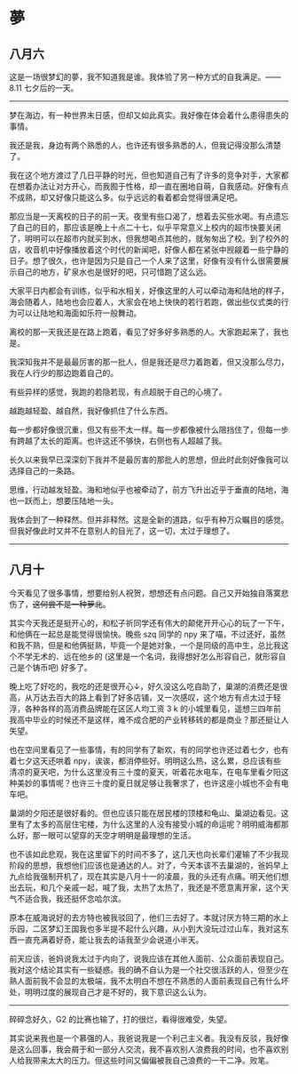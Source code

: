 # 夢

## 八月六

这是一场很梦幻的夢，我不知道我是谁。我体验了另一种方式的自我满足。——8.11 七夕后的一天。

---

梦在海边，有一种世界末日感，但却又如此真实。我好像在体会着什么患得患失的事情。

我还是我，身边有两个熟悉的人，也许还有很多熟悉的人，但我记得没那么清楚了。

我在这个地方渡过了几日平静的时光，但也知道自己有了许多的竞争对手，大家都在想着办法让对方开心，而我囿于性格，却一直在圈地自萌，自我感动。好像有点不成熟，却又好像只能这么多。似乎远远的看着都会觉得很满足吧。

那应当是一天离校的日子的前一天。夜里有些口渴了，想着去买些水喝。有点遗忘了自己的目的，那应该是晚上十点二十七，似乎平常意义上校内的超市快要关闭了，明明可以在超市内就买到水，但我想喝点其他的，就匆匆出了校。到了校外的店，收音机中好像播放着这个时代的新闻吧，好像人都在紧张中觊觎着一些宁静的日子。想了很久，也许是因为只是自己一个人来了这里，好像有没有什么很需要展示自己的地方，矿泉水也是很好的吧，只可惜跑了这么远。

大家平日内都会有训练，似乎和水相关，好像这里的人可以牵动海和陆地的样子，海会随着人，陆地也会应着人，大家会在地上快快的若行若跑，做出些仪式类的行为可以让陆地和海面如乐符一般舞动。

离校的那一天我还是在路上跑着，看见了好多好多熟悉的人。大家跑起来了，我也是。

我深知我并不是最最厉害的那一批人，但是我还是尽力着跑着，但又没那么尽力，我在人行少的那边跑着自己的。

有些异样的感觉，我跑的若隐若现，有点超脱于自己的心境了。

越跑越轻盈、越自然，我好像抓住了什么东西。

每一步都好像很沉重，但又有些不太一样。每一步都像被什么阻挡住了，但每一步有跨越了太长的距离。也许这还不够快，右侧也有人超越了我。

长久以来我早已深深刻下我并不是最厉害的那批人的思想，但此时此刻好像我可以选择自己的一条路。

思维，行动越发轻盈。海和地似乎也被牵动了，前方飞升出近乎于垂直的陆地，海也一跃而上，想要压陆地一头。

我体会到了一种释然。但并非释然。这是全新的道路，似乎有种万众瞩目的感觉。但我好像此时又并不在意别人的目光了，这一切，太过于理想了。

---

## 八月十

今天看见了很多事情，想要给别人祝贺，想想还有点问题。自己又开始独自落寞悲伤了，~~这何尝不是一种萝北~~。

其实今天我还是挺开心的，和松子祈同学还有伟大的颠佬开开心心的玩了一下午，和他俩在一起总是能觉得很愉快。晚些 szq 同学的 npy 来了喵，不过还好，虽然和我不熟，但是和他俩挺熟，毕竟一个是她对象，一个是同级的高中生，总比我这个不学无术的、远在他乡的 (这里是一个名词，我得想好怎么形容自己，就形容自己是个铸币吧) 好多了。

晚上吃了好吃的，我吃的还是很开心↓，好久没这么吃自助了，巢湖的消费还是很高，从万达去百大的路上看到了好多店铺，又一次感叹，这个地方有点太过于轻浮，各种各样的高消费品牌能在区区人均工资 3 k 的小城里看见，遥想三四年前我高中毕业的时候还不是这样，难不成合肥的产业转移转的都是商业？那还挺让人失望。

也在空间里看见了一些事情，有的同学有了新欢，有的同学也许还过着七夕，也有着七夕这天还哄着 npy，诶诶，都消停些好。明明这么热，这么累，总应该有些清凉的夏天吧，为什么这里没有三十度的夏天，听着花水电车，在电车里看夕阳这种美妙的事情呢？也许三十度的夏日就足够让我奢求了，也许这座小城也不会有电车吧。

巢湖的夕阳还是很好看的。但也应该只能在居民楼的顶楼和龟山、巢湖边看见。这里有了太多的高层住宅楼，为什么这里的人没有接受小城的命运呢？明明威海都那么好，那一眼可以望穿的天空才明明是最理想的生活。

也不该如此悲观，我在这里留下的时间不多了，这几天也向长辈们灌输了不少我现阶段的思想，我想他们应该也是通达的人。对了，今天本该不去巢湖的，爸妈早上九点给我强制开机了，现在其实是八月十一的凌晨，我的头还有点痛。明天他们想出去玩，和几个亲戚一起，喊了我，太热了太热了，我还是不愿意离开家，这个天气不适合我，我还挺怀念哈尔滨。

原本在威海说好的去方特也被我驳回了，他们三去好了。本就讨厌方特三期的水上乐园，二区梦幻王国我也多半提不起什么兴趣，从小到大没玩过过山车，我对这东西一直充满着好奇，能让我去的话我至少会说道小半天。

前天应该，爸妈说我太过于内向了，说我应该在其他人面前、公众面前表现自己。我对这个结论其实有一些疑惑。我的确不自认为是一个社交很活跃的人，但至少在熟人面前我不会显的太极端，我不太明白不想在不熟悉的人面前表现自己有什么坏处，明明过度的展现自己才是不好的，我下意识这么认为。

---

碎碎念好久，G2 的比赛也输了，打的很烂，看得很难受，失望。

其实说来我也是一个慕强的人，我爸说我是一个利己主义者。我没有反驳，我好像是这么回事，我会屑于和一部分人交流，我不喜欢别人浪费我的时间，也不喜欢别人给我带来太大的压力。但这些时间又偏偏被我自己浪费的一干二净。败笔。

